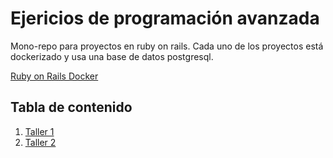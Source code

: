 # Ejericios de programación avanzada

Mono-repo para proyectos en ruby on rails. Cada uno de los proyectos está dockerizado y usa una base de datos postgresql.

[Ruby on Rails Docker](https://docs.docker.com/compose/rails/)

## Tabla de contenido

1. [Taller 1](https://github.com/davidlruizc/programacion-avanzada/blob/master/taller_uno/README.md)
2. [Taller 2](https://github.com/davidlruizc/programacion-avanzada/blob/master/tallerdos/README.md)

